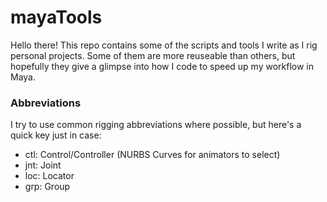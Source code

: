 # mayaTools
Hello there!
This repo contains some of the scripts and tools I write as I rig personal projects. Some of them are more reuseable than others, but hopefully they give a glimpse into how I code to speed up my workflow in Maya.

### Abbreviations
I try to use common rigging abbreviations where possible, but here's a quick key just in case:
- ctl: Control/Controller (NURBS Curves for animators to select)
- jnt: Joint
- loc: Locator
- grp: Group
